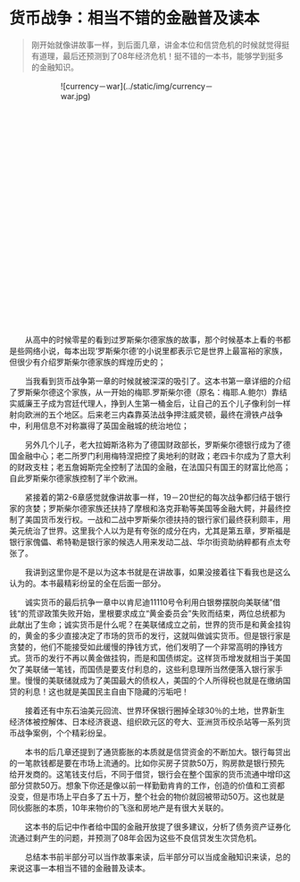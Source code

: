 # 货币战争：相当不错的金融普及读本

>刚开始就像讲故事一样，到后面几章，讲金本位和信贷危机的时候就觉得挺有道理，最后还预测到了08年经济危机！挺不错的一本书，能够学到挺多的金融知识。

<div style="width:320px;height:434px;margin:0 auto 20px;">
![currency－war](../static/img/currency－war.jpg) 
</div>
&emsp;&emsp;从高中的时候零星的看到过罗斯柴尔德家族的故事，那个时候基本上看的书都是些网络小说，每本出现‘罗斯柴尔德’的小说里都表示它是世界上最富裕的家族，但很少有介绍罗斯柴尔德家族的辉煌历史的；

&emsp;&emsp;当我看到货币战争第一章的时候就被深深的吸引了。这本书第一章详细的介绍了罗斯柴尔德这个家族，从一开始的梅耶.罗斯柴尔德（原名：梅耶.A.鲍尔）靠结实威廉王子成为宫廷代理人，挣到人生第一桶金后，让自己的五个儿子像利剑一样射向欧洲的五个地区。后来老三内森靠英法战争押注威灵顿，最终在滑铁卢战争中，利用信息不对称赢得了英国金融城的统治地位；

&emsp;&emsp;另外几个儿子，老大拉姆斯洛称为了德国财政部长，罗斯柴尔德银行成为了德国金融中心；老二所罗门利用梅特涅把控了奥地利的财政；老四卡尔成为了意大利的财政支柱；老五詹姆斯完全控制了法国的金融，在法国只有国王的财富比他高；自此罗斯柴尔德家族控制了半个欧洲。

&emsp;&emsp;紧接着的第2-6章感觉就像讲故事一样，19－20世纪的每次战争都归结于银行家的贪婪；罗斯柴尔德家族还扶持了摩根和洛克菲勒等美国等金融大鳄，并最终控制了美国货币发行权。一战和二战中罗斯柴尔德扶持的银行家们最终获利颇丰，用美元统治了世界。这里我个人以为是有夸张的成分在内，尤其是第五章，罗斯福是银行家傀儡、希特勒是银行家的候选人用来发动二战、华尔街资助纳粹都有点太夸张了。

&emsp;&emsp;我讲到这里你是不是以为这本书就是在讲故事，如果没接着往下看我也是这么认为的。本书最精彩纷呈的全在后面一部分。

&emsp;&emsp;诚实货币的最后抗争一章中以肯尼迪11110号令利用白银劵摆脱向美联储”借钱“的荒谬政策失败开始，里根要求成立“黄金委员会”失败而结束，两位总统都为此献出了生命；诚实货币是什么呢？在美联储成立之前，世界的货币是和黄金挂钩的，黄金的多少直接决定了市场的货币的发行，这就叫做诚实货币。但是银行家是贪婪的，他们不能接受如此缓慢的挣钱方式，他们发明了一个非常高明的挣钱方式。货币的发行不再以黄金做挂钩，而是和国债绑定。这样货币增发就相当于美国欠了美联储一笔钱，而国债是要支付利息的，这些利息理所当然便落入银行家手里。慢慢的美联储就成为了美国最大的债权人，美国的个人所得税也就是在缴纳国贷的利息！这也就是美国民主自由下隐藏的污垢吧！

&emsp;&emsp;接着还有中东石油美元回流、世界环保银行圈掉全球30％的土地，世界新生经济体被控解体、日本经济衰退、组织欧元区的夸大、亚洲货币绞杀站等一系列货币战争案例，个个精彩纷呈。

&emsp;&emsp;本书的后几章还提到了通货膨胀的本质就是信贷资金的不断加大。银行每贷出的一笔款钱都是要在市场上流通的。比如你买房子贷款50万，购房款是银行预先给开发商的。这笔钱支付后，不同于借贷，银行会在整个国家的货币流通中增印这部分贷款50万。想象下你还是像以前一样勤勤肯肯的工作，创造的价值和工资都没变，但是市场上平白多了五十万，整个社会的物价就回被带动50万。这也就是同伙膨胀的本质，10年来物价的飞涨和房地产是有很大关联的。

&emsp;&emsp;这本书的后记中作者给中国的金融开放提了很多建议，分析了债务资产证券化流通过剩产生的问题，并预测了08年会因为这些不良信贷发生次贷危机。

&emsp;&emsp;总结本书前半部分可以当作故事来读，后半部分可以当成金融知识来读，总的来说这事一本相当不错的金融普及读本。
